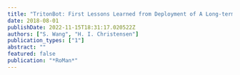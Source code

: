 ```yaml
---
title: "TritonBot: First Lessons Learned from Deployment of A Long-term Autonomy Tour Guide Robot"
date: 2018-08-01
publishDate: 2022-11-15T18:31:17.020522Z
authors: ["S. Wang", "H. I. Christensen"]
publication_types: ["1"]
abstract: ""
featured: false
publication: "*RoMan*"
---
```


